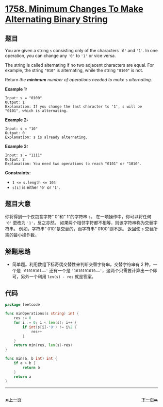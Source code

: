 # [1758. Minimum Changes To Make Alternating Binary String](https://leetcode.com/problems/minimum-changes-to-make-alternating-binary-string/)


## 题目

You are given a string `s` consisting only of the characters `'0'` and `'1'`. In one operation, you can change any `'0'` to `'1'` or vice versa.

The string is called alternating if no two adjacent characters are equal. For example, the string `"010"` is alternating, while the string `"0100"` is not.

Return *the **minimum** number of operations needed to make* `s` *alternating*.

**Example 1:**

```
Input: s = "0100"
Output: 1
Explanation: If you change the last character to '1', s will be "0101", which is alternating.
```

**Example 2:**

```
Input: s = "10"
Output: 0
Explanation: s is already alternating.
```

**Example 3:**

```
Input: s = "1111"
Output: 2
Explanation: You need two operations to reach "0101" or "1010".
```

**Constraints:**

- `1 <= s.length <= 104`
- `s[i]` is either `'0'` or `'1'`.

## 题目大意

你将得到一个仅包含字符“ 0”和“ 1”的字符串 `s`。 在一项操作中，你可以将任何 `'0'` 更改为 `'1'`，反之亦然。 如果两个相邻字符都不相等，则该字符串称为交替字符串。 例如，字符串“ 010”是交替的，而字符串“ 0100”则不是。 返回使 `s` 交替所需的最小操作数。

## 解题思路

- 简单题。利用数组下标奇偶交替性来判断交替字符串。交替字符串有 2 种，一个是 `'01010101……'` 还有一个是 `'1010101010……'`，这两个只需要计算出一个即可，另外一个利用 `len(s) - res` 就是答案。

## 代码

```go
package leetcode

func minOperations(s string) int {
	res := 0
	for i := 0; i < len(s); i++ {
		if int(s[i]-'0') != i%2 {
			res++
		}
	}
	return min(res, len(s)-res)
}

func min(a, b int) int {
	if a > b {
		return b
	}
	return a
}
```


----------------------------------------------
<div style="display: flex;justify-content: space-between;align-items: center;">
<p><a href="https://books.halfrost.com/leetcode/ChapterFour/1700~1799/1752.Check-if-Array-Is-Sorted-and-Rotated/">⬅️上一页</a></p>
<p><a href="https://books.halfrost.com/leetcode/ChapterFour/1800~1899/1818.Minimum-Absolute-Sum-Difference/">下一页➡️</a></p>
</div>
